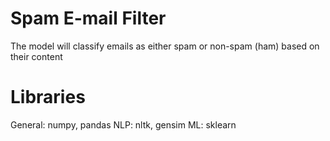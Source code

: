 # Spam E-mail Filter 

The model will classify emails as either spam or
non-spam (ham) based on their content

# Libraries
General: numpy, pandas
NLP: nltk, gensim
ML: sklearn
